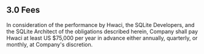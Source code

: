 ## 3\.0 Fees


In consideration of the performance
by Hwaci, the SQLite Developers, and the SQLite Architect
of the obligations described herein,
Company shall pay Hwaci at least US $75,000 per year in advance
either annually, quarterly, or monthly, at Company's discretion.


